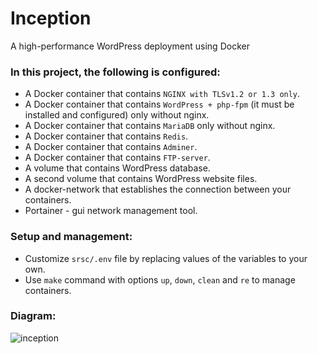 # Inception

A high-performance WordPress deployment using Docker

### In this project, the following is configured:
- A Docker container that contains `NGINX with TLSv1.2 or 1.3 only`.
- A Docker container that contains `WordPress + php-fpm` (it must be installed and configured) only without nginx.
- A Docker container that contains `MariaDB` only without nginx.
- A Docker container that contains `Redis`.
- A Docker container that contains `Adminer`.
- A Docker container that contains `FTP-server`.
- A volume that contains WordPress database.
- A second volume that contains WordPress website files.
- A docker-network that establishes the connection between your containers.
- Portainer - gui network management tool.

### Setup and management:
- Customize `srsc/.env` file by replacing values of the variables to your own.
- Use `make` command with options `up`, `down`, `clean` and `re` to manage containers.

### Diagram:
![inception](https://user-images.githubusercontent.com/76536030/200580975-35854dc2-212c-4cb5-a111-4b8f5d01d5e7.png)
